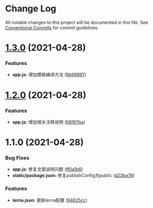 # Change Log

All notable changes to this project will be documented in this file.
See [Conventional Commits](https://conventionalcommits.org) for commit guidelines.

# [1.3.0](https://github.com/qqqiangqiang/result-collection/compare/@dongzhiqiang/static@1.2.0...@dongzhiqiang/static@1.3.0) (2021-04-28)


### Features

* **app.js:** 增加模板编译方法 ([6b68897](https://github.com/qqqiangqiang/result-collection/commit/6b68897d18d8d3e16f45072a9b963af20c892383))





# [1.2.0](https://github.com/qqqiangqiang/result-collection/compare/@dongzhiqiang/static@1.1.0...@dongzhiqiang/static@1.2.0) (2021-04-28)


### Features

* **app.js:** 增加相关注释说明 ([06f87ba](https://github.com/qqqiangqiang/result-collection/commit/06f87ba20bcd1ad5bb17584124207a314ddff216))





# 1.1.0 (2021-04-28)


### Bug Fixes

* **app.js:** 修复文案说明问题 ([ff0a1b6](https://github.com/qqqiangqiang/result-collection/commit/ff0a1b6bc901d9af8ffc0c63a8103cf33621fcc6))
* **static/package.json:** 修复publishConfig为public ([d23ba78](https://github.com/qqqiangqiang/result-collection/commit/d23ba78864e7d6ec47ae4d413f62a6b52f752d42))


### Features

* **lerna.json:** 更新lerna配置 ([94625cc](https://github.com/qqqiangqiang/result-collection/commit/94625ccfe8e36f5b9b8671623faea6ea7a1d6243))
